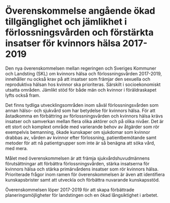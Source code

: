 # Överenskommelse angående ökad tillgänglighet och jämlikhet i förlossningsvården och förstärkta insatser för kvinnors hälsa 2017-2019

Den nya överenskommelsen mellan regeringen och Sveriges Kommuner och Landsting (SKL) om kvinnors hälsa och förlossningsvården 2017-2019, innehåller nu också krav på att insatser som främjar den sexuella och reproduktiva hälsan hos kvinnor ska prioriteras. Särskilt i socioekonomiskt utsatta områden. Jämlikt stöd för både män och kvinnor i föräldraskapet lyfts också fram.

Det finns tydliga utvecklingsområden inom såväl förlossningsvården som annan hälso- och sjukvård som har betydelse för kvinnors hälsa. För att åstadkomma en förbättring av förlossningsvården och kvinnors hälsa krävs insatser och samverkan mellan flera olika aktörer och på olika nivåer. Det är ett stort och komplext område med varierande behov av åtgärder som rör exempelvis bemanning, ökade kunskaper om sjukdomar som kvinnor drabbas av, vården av kvinnor efter förlossning, patientbemötande samt metoder för att nå patientgrupper som inte är så benägna att söka vård, med mera.

Målet med överenskommelsen är att främja sjukvårdshuvudmännens förutsättningar att förbättra förlossningsvården, stärka insatserna för kvinnors hälsa och stärka primärvårdens insatser som rör kvinnors hälsa. Prioriterade frågor inom ramen för överenskommelsen är även att identifiera kunskapsbrister samt att utveckla och förbättra nuvarande kunskapsstöd.

Överenskommelsen löper 2017-2019 för att skapa förbättrade planeringsmöjligheter för landstingen och en ökad långsiktighet i arbetet.
